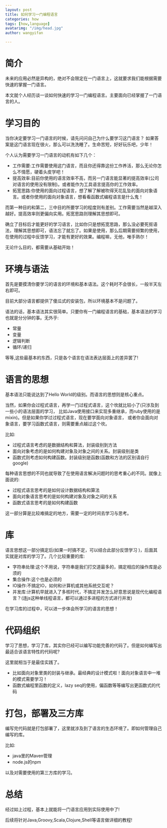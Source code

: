 ```yaml
---
layout: post
title: 如何学习一门编程语言
categories: how
tags: [how,language]
avatarimg: "/img/head.jpg"
author: wangyifan

---
```


# 简介
未来的应用必然是异构的，绝对不会限定在一门语言上，这就要求我们能根据需要快速的掌握一门语言。

本文就个人经历谈一谈如何快速的学习一门编程语言。主要面向已经掌握了一门语言的人。

# 学习目的
当你决定要学习一门语言的时候，请先问问自己为什么要学习这门语言？
如果答案是这门语言现在很火，那么可以洗洗睡了。生命苦短，好好玩乐吧，少年！

个人认为需要学习一门语言的动机有如下几个：

- 工作需要:工作需要使用这门语言，而且你还得靠这份工作养活，那么无论你怎么不情愿，硬着头皮学吧！
- 提高效率:目前你使用的语言效率不高，而另一门语言能显著的提高效率(公司对语言的使用没有限制)。或者能作为工具语言提高你的工作效率。
- 拓宽思路:你使用的面向过程语言，想了解了解被吹得天花乱坠的面向对象语言。或者你使用的面向对象语言，想看看函数式编程语言是什么鬼！

而第一种目的和第二，三中目的所要学习的程度则有差别。工作需要当然是越深入越好。提高效率则更偏向实用。拓宽思路则理解其思想即可。

确立了目标后才能更好的学习语言，比如你只是想拓宽思路，那么没必要死抠语法，理解其思想即可，语法忘了就忘了。如果是使用，那么后期需要频繁的使用，在使用的过程中反馈学习，才能有更好的效果。编程嘛，无他，唯手熟尔！

无论什么目的，都需要从基础开始！

# 环境与语法

首先是要摸清你要学习的语言的环境和基本语法。这个耗时不会很长，一般半天左右即可。

目前大部分语言都提供了傻瓜式的安装包，所以环境基本不是问题了。

语法的话，基本语法其实很简单。只要你有一门编程语言的基础，基本语法的学习也就是分分钟的事。无外乎:

- 常量
- 变量
- 逻辑判断
- 循环/递归

等等,这些最基本的东西，只是各个语言在语法表达层面上的差异罢了!

# 语言的思想

基本语法只能说达到了Hello World的级别。而语言的思想则是核心重点。

当然，如果你会过程式语言，再学一门过程式语言，这个坎就比较小了(只涉及到一些小的语法层面的学习，
比如Java使用接口来实现多重继承，而ruby使用的是mixin)。但是如果你学过过程式语言，现在要学面向对象语言，
或者你会面向对象语言，要学习函数式语言，则需要重点越过这个坎。

<!-- more -->

比如:

- 过程式语言考虑的是数据结构和算法，封装级别到方法
- 面向对象考虑的是如何构建对象及对象之间的关系。封装级别是类
- 函数式则考虑如何构建函数。封装级别是函数(函数和方法的区别请自行google)

每种语言思想的不同也就导致了在使用语言解决问题时的思考重心的不同。就像上面说的:

- 过程式语言思考的是如何设计数据结构和算法
- 面向对象语言思考的是如何构建对象及对象之间的关系
- 函数式语言思考的是如何构建函数

这一部分算是比较难搞定的地方，需要一定的时间去学习与思考。

# 库

语言思想这一部分搞定后(如果一时搞不定，可以结合此部分反馈学习 )，后面其实就是对库的学习了。几个比较重要的库:

- 字符串处理:这个不用说，字符串是我们打交道最多的，搞定相应的操作库是必须的
- 集合操作:这个也是必须的
- IO操作:不搞定IO，如何和计算机或其他系统交互呢？
- 并发库:计算机早就进入了多核时代，不搞定并发怎么好意思说是现代化编程语言？(连js这种单线程语言，都可以通过多进程的方式进行并发)

在学习库的过程中，可以进一步体会所学习的语言的思想！
 
# 代码组织

学习了思想，学习了库，其实你已经可以编写功能完善的代码了。但是如何编写出最适合该语言特性的代码呢?

这里就相当于是最佳实践了。
 
- 比如面向对象里类的封装与继承。最经典的设计模式啦！面向对象语言中一堆的模式需要学习！
- 函数式编程里函数的定义，lazy seq的使用，偏函数等等编写出更函数式的代码
 
# 打包，部署及三方库
 
编写完代码就是打包部署了，这里就涉及到了语言的生态环境了。即如何管理自己编写的库。

比如:

- java里的Maven管理
- node.js的npm
 
以及对需要使用的第三方库的学习。

# 总结

经过如上过程，基本上就能将一门语言应用到实际使用中了!

后续将针对Java,Groovy,Scala,Clojure,Shell等语言做详细的教程!
